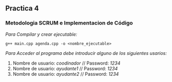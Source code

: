 ## Practica 4


### Metodologia SCRUM e Implementacion de Código

*Para Compilar y crear ejecutable:*

`g++ main.cpp agenda.cpp -o <nombre_ejecutable>`

*Para Acceder al programa debe introducir alguno de los siguientes usarios:*

1. Nombre de usuario: *coodinador*  // Password: *1234*
2. Nombre de usuario: *ayudante1* // Password: *1234*
3. Nombre de usuario: *ayudante2* // Password: *1234* 


